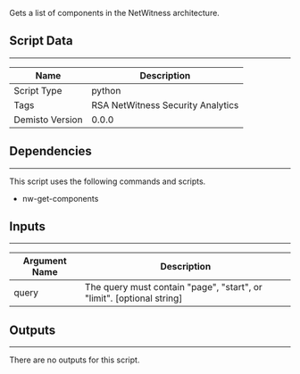 Gets a list of components in the NetWitness architecture.

## Script Data
---

| **Name** | **Description** |
| --- | --- |
| Script Type | python |
| Tags | RSA NetWitness Security Analytics |
| Demisto Version | 0.0.0 |

## Dependencies
---
This script uses the following commands and scripts.
* nw-get-components

## Inputs
---

| **Argument Name** | **Description** |
| --- | --- |
| query | The query must contain "page", "start", or "limit". [optional string]  |

## Outputs
---
There are no outputs for this script.
